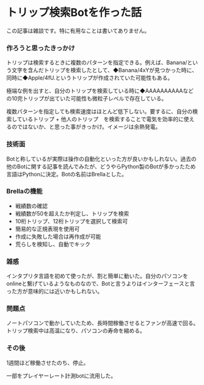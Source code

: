 # トリップ検索Botを作った話

この記事は雑談です。特に有用なことは書いてありません。

### 作ろうと思ったきっかけ

トリップは検索するときに複数のパターンを指定できる。例えば、Banana/という文字を含んだトリップを検索したとして、◆Banana/4xYが見つかった時に、同時に◆Apple/4fU.というトリップが作成されていた可能性もある。

極端な例を出すと、自分のトリップを検索している時に◆AAAAAAAAAAなどの10完トリップが出ていた可能性も微粒子レベルで存在している。

複数パターンを指定しても検索速度はほとんど低下しない。要するに、自分の検索しているトリップ + 他人のトリップ　を検索することで電気を効率的に使えるのではないか、と思った事がきっかけ。イメージは余熱発電。

### 技術面

Botと称しているが実際は操作の自動化といった方が良いかもしれない。過去の他のBotに関する記事を読んでみたが、どうやらPython製のBotが多かったため言語はPythonに決定。Botの名前はBrellaとした。

### Brellaの機能

* 戦績数の確認
* 戦績数が50を超えたか判定し、トリップを検索
* 10桁トリップ、12桁トリップを選択して検索可
* 簡易的な正規表現を使用可
* 作成に失敗した場合は再作成が可能
* 荒らしを検知し、自動でキック

### 雑感
インタプリタ言語を初めて使ったが、割と簡単に動いた。自分のパソコンをonlineと繋げているようなものなので、Botと言うよりはインターフェースと言った方が意味的には近いかもしれない。

### 問題点
ノートパソコンで動かしていたため、長時間稼働させるとファンが高速で回る。トリップ検索中は高温になり、パソコンの寿命を縮める。

### その後
1週間ほど稼働させたのち、停止。

一部をプレイヤーレート計測botに流用した。
